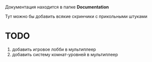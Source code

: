 Документация находится в папке **Documentation**

Тут можно бы добавить всякие скринчики с прикольными штуками

# TODO
1) добавить игровое лобби в мультиплеер
2) добавить систему комнат-уровней в мультиплеер
